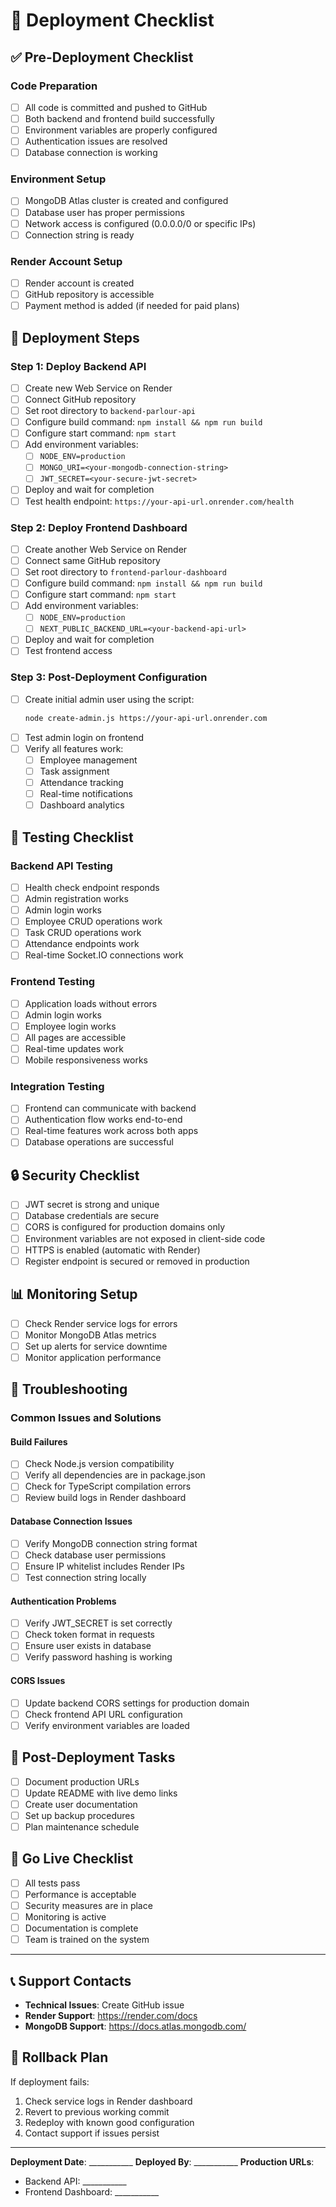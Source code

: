 # 🚀 Deployment Checklist

## ✅ Pre-Deployment Checklist

### Code Preparation
- [ ] All code is committed and pushed to GitHub
- [ ] Both backend and frontend build successfully
- [ ] Environment variables are properly configured
- [ ] Authentication issues are resolved
- [ ] Database connection is working

### Environment Setup
- [ ] MongoDB Atlas cluster is created and configured
- [ ] Database user has proper permissions
- [ ] Network access is configured (0.0.0.0/0 or specific IPs)
- [ ] Connection string is ready

### Render Account Setup
- [ ] Render account is created
- [ ] GitHub repository is accessible
- [ ] Payment method is added (if needed for paid plans)

## 🔧 Deployment Steps

### Step 1: Deploy Backend API
- [ ] Create new Web Service on Render
- [ ] Connect GitHub repository
- [ ] Set root directory to `backend-parlour-api`
- [ ] Configure build command: `npm install && npm run build`
- [ ] Configure start command: `npm start`
- [ ] Add environment variables:
  - [ ] `NODE_ENV=production`
  - [ ] `MONGO_URI=<your-mongodb-connection-string>`
  - [ ] `JWT_SECRET=<your-secure-jwt-secret>`
- [ ] Deploy and wait for completion
- [ ] Test health endpoint: `https://your-api-url.onrender.com/health`

### Step 2: Deploy Frontend Dashboard
- [ ] Create another Web Service on Render
- [ ] Connect same GitHub repository
- [ ] Set root directory to `frontend-parlour-dashboard`
- [ ] Configure build command: `npm install && npm run build`
- [ ] Configure start command: `npm start`
- [ ] Add environment variables:
  - [ ] `NODE_ENV=production`
  - [ ] `NEXT_PUBLIC_BACKEND_URL=<your-backend-api-url>`
- [ ] Deploy and wait for completion
- [ ] Test frontend access

### Step 3: Post-Deployment Configuration
- [ ] Create initial admin user using the script:
  ```bash
  node create-admin.js https://your-api-url.onrender.com
  ```
- [ ] Test admin login on frontend
- [ ] Verify all features work:
  - [ ] Employee management
  - [ ] Task assignment
  - [ ] Attendance tracking
  - [ ] Real-time notifications
  - [ ] Dashboard analytics

## 🧪 Testing Checklist

### Backend API Testing
- [ ] Health check endpoint responds
- [ ] Admin registration works
- [ ] Admin login works
- [ ] Employee CRUD operations work
- [ ] Task CRUD operations work
- [ ] Attendance endpoints work
- [ ] Real-time Socket.IO connections work

### Frontend Testing
- [ ] Application loads without errors
- [ ] Admin login works
- [ ] Employee login works
- [ ] All pages are accessible
- [ ] Real-time updates work
- [ ] Mobile responsiveness works

### Integration Testing
- [ ] Frontend can communicate with backend
- [ ] Authentication flow works end-to-end
- [ ] Real-time features work across both apps
- [ ] Database operations are successful

## 🔒 Security Checklist

- [ ] JWT secret is strong and unique
- [ ] Database credentials are secure
- [ ] CORS is configured for production domains only
- [ ] Environment variables are not exposed in client-side code
- [ ] HTTPS is enabled (automatic with Render)
- [ ] Register endpoint is secured or removed in production

## 📊 Monitoring Setup

- [ ] Check Render service logs for errors
- [ ] Monitor MongoDB Atlas metrics
- [ ] Set up alerts for service downtime
- [ ] Monitor application performance

## 🚨 Troubleshooting

### Common Issues and Solutions

#### Build Failures
- [ ] Check Node.js version compatibility
- [ ] Verify all dependencies are in package.json
- [ ] Check for TypeScript compilation errors
- [ ] Review build logs in Render dashboard

#### Database Connection Issues
- [ ] Verify MongoDB connection string format
- [ ] Check database user permissions
- [ ] Ensure IP whitelist includes Render IPs
- [ ] Test connection string locally

#### Authentication Problems
- [ ] Verify JWT_SECRET is set correctly
- [ ] Check token format in requests
- [ ] Ensure user exists in database
- [ ] Verify password hashing is working

#### CORS Issues
- [ ] Update backend CORS settings for production domain
- [ ] Check frontend API URL configuration
- [ ] Verify environment variables are loaded

## 📝 Post-Deployment Tasks

- [ ] Document production URLs
- [ ] Update README with live demo links
- [ ] Create user documentation
- [ ] Set up backup procedures
- [ ] Plan maintenance schedule

## 🎉 Go Live Checklist

- [ ] All tests pass
- [ ] Performance is acceptable
- [ ] Security measures are in place
- [ ] Monitoring is active
- [ ] Documentation is complete
- [ ] Team is trained on the system

---

## 📞 Support Contacts

- **Technical Issues**: Create GitHub issue
- **Render Support**: https://render.com/docs
- **MongoDB Support**: https://docs.atlas.mongodb.com/

## 🔄 Rollback Plan

If deployment fails:
1. Check service logs in Render dashboard
2. Revert to previous working commit
3. Redeploy with known good configuration
4. Contact support if issues persist

---

**Deployment Date**: ___________
**Deployed By**: ___________
**Production URLs**:
- Backend API: ___________
- Frontend Dashboard: ___________